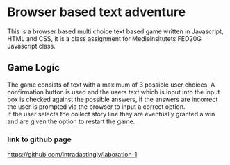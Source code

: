 # Browser based text adventure

This is a browser based multi choice text based game written in Javascript, HTML and CSS, it is a class assignment for Medieinsitutets FED20G Javascript class. 

## Game Logic

The game consists of text with a maximum of 3 possible user choices. A confirmation button is used and the users text which is input into the input box is checked against the possible answers, if the answers are incorrect the user is prompted via the browser to input a correct option.  
If the user selects the collect story line they are eventually granted a win and are given the option to restart the game.

### link to github page
https://github.com/intradastingly/laboration-1